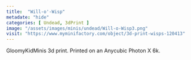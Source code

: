 ```yaml
---
title:  "Will-o'-Wisp"
metadate: "hide"
categories: [ Undead, 3dPrint ]
image: "/assets/images/minis/undead/Will-o-Wisp3.png"
visit: "https://www.myminifactory.com/object/3d-print-wisps-120413"
---
```

GloomyKidMinis 3d print. Printed on an Anycubic Photon X 6k.
